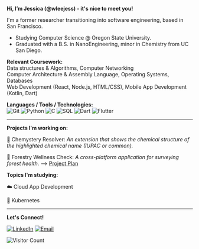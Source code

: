 **Hi, I’m Jessica (@wleejess) - it's nice to meet you!**

I'm a former researcher transitioning into software engineering, based in San Francisco.
- Studying Computer Science @ Oregon State University.<br/>
- Graduated with a B.S. in NanoEngineering, minor in Chemistry from UC San Diego.

**Relevant Coursework:** <br/>
Data structures & Algorithms, Computer Networking <br/>
Computer Architecture & Assembly Language, Operating Systems, Databases <br/>
Web Development (React, Node.js, HTML/CSS), Mobile App Development (Kotlin, Dart)

**Languages / Tools / Technologies:** <br/>
![Git](https://img.shields.io/badge/-Git-F05032?style=flat&logo=git&logoColor=white)
![Python](https://img.shields.io/badge/-Python-3776AB?style=flat&logo=python&logoColor=white)
![C](https://img.shields.io/badge/-C-A8B9CC?style=flat&logo=c&logoColor=white)
![SQL](https://img.shields.io/badge/-SQL-4479A1?style=flat&logo=mysql&logoColor=white)
![Dart](https://img.shields.io/badge/-Dart-0175C2?style=flat&logo=dart&logoColor=white)
![Flutter](https://img.shields.io/badge/-Flutter-02569B?style=flat&logo=flutter&logoColor=white)

---

**Projects I'm working on:**

  🧪 Chemystery Resolver: _An extension that shows the chemical structure of the highlighted chemical name (IUPAC or common)._ 

  🍃 Forestry Wellness Check: _A cross-platform application for surveying forest health._ ⟶ [Project Plan](https://skywired.notion.site/CS467-Forest-Wellness-Checkup-cdbd77536d5f48a9bf8fd56416e8a069)

**Topics I'm studying:**

  ☁️ Cloud App Development

  🚀 Kubernetes

--- 

**Let's Connect!**

[![LinkedIn](https://img.shields.io/badge/-LinkedIn-0077B5?style=flat&logo=linkedin&logoColor=white)](https://www.linkedin.com/in/wleejessica/)
[![Email](https://img.shields.io/badge/-Email-D14836?style=flat&logo=gmail&logoColor=white)](mailto:jess.wslee@gmail.com)

![Visitor Count](https://hits.dwyl.com/wleejess/wleejess.svg)

<!---
skywired/skywired is a ✨ special ✨ repository because its `README.md` (this file) appears on your GitHub profile.
You can click the Preview link to take a look at your changes.
--->
